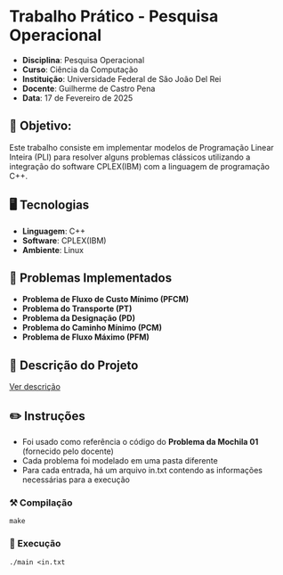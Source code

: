 # Trabalho Prático - Pesquisa Operacional

- **Disciplina**: Pesquisa Operacional
- **Curso**: Ciência da Computação
- **Instituição**: Universidade Federal de São João Del Rei
- **Docente**: Guilherme de Castro Pena
- **Data**: 17 de Fevereiro de 2025

## 📖 Objetivo:

Este trabalho consiste em implementar modelos de Programação Linear Inteira (PLI) para resolver alguns problemas clássicos utilizando a 
integração do software CPLEX(IBM) com a linguagem de programação C++.

## 🖥️ Tecnologias

- **Linguagem**: C++
- **Software**: CPLEX(IBM)
- **Ambiente**: Linux

## 🧠 Problemas Implementados

- **Problema de Fluxo de Custo Mínimo (PFCM)**
- **Problema do Transporte (PT)**
- **Problema da Designação (PD)**
- **Problema do Caminho Mínimo (PCM)**
- **Problema de Fluxo Máximo (PFM)**

## 📝​ Descrição do Projeto

[Ver descrição](./descricao.pdf)

## ✏️ Instruções

- Foi usado como referência o código do **Problema da Mochila 01** (fornecido pelo docente)
- Cada problema foi modelado em uma pasta diferente
- Para cada entrada, há um arquivo in.txt contendo as informações necessárias para a execução

### ⚒️ Compilação

```
make
````

### 🚀 Execução

````
./main <in.txt
````
